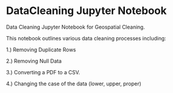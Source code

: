 # DataCleaning Jupyter Notebook
Data Cleaning Jupyter Notebook for Geospatial Cleaning. 

This notebook outlines various data cleaning processes including: 
<p> 1.) Removing Duplicate Rows </p>
<p> 2.) Removing Null Data </p>
<p> 3.) Converting a PDF to a CSV. </p>
<p> 4.) Changing the case of the data (lower, upper, proper) </p>
